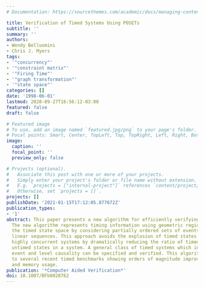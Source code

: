 ```yaml
---
# Documentation: https://sourcethemes.com/academic/docs/managing-content/

title: Verification of Timed Systems Using POSETs
subtitle: ''
summary: ''
authors:
- Wendy Belluomini
- Chris J. Myers
tags:
- '"concurrency"'
- '"constraint matrix"'
- '"Firing Time"'
- '"graph transformation"'
- '"state space"'
categories: []
date: '1998-06-01'
lastmod: 2020-09-27T16:56:12-03:00
featured: false
draft: false

# Featured image
# To use, add an image named `featured.jpg/png` to your page's folder.
# Focal points: Smart, Center, TopLeft, Top, TopRight, Left, Right, BottomLeft, Bottom, BottomRight.
image:
  caption: ''
  focal_point: ''
  preview_only: false

# Projects (optional).
#   Associate this post with one or more of your projects.
#   Simply enter your project's folder or file name without extension.
#   E.g. `projects = ["internal-project"]` references `content/project/deep-learning/index.md`.
#   Otherwise, set `projects = []`.
projects: []
publishDate: '2021-01-15T17:12:05.877672Z'
publication_types:
- '1'
abstract: This paper presents a new algorithm for efficiently verifying timed systems.
  The new algorithm represents timing information using geometric regions and explores
  the timed state space by considering partially ordered sets of events rather than
  linear sequences. This approach avoids the explosion of timed states typical of
  highly concurrent systems by dramatically reducing the ratio of timed states to
  untimed states in a system. A general class of timed systems which include both
  event and level causality can be specified and verified. This algorithm is applied
  to several recent timed benchmarks showing orders of magnitude improvement in runtime
  and memory usage.
publication: '*Computer Aided Verification*'
doi: 10.1007/BFb0028762
---
```

